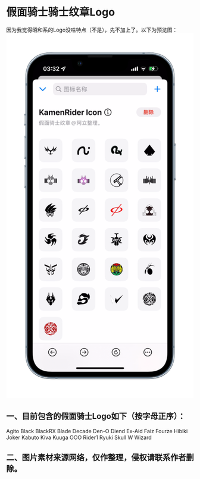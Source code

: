 # 假面骑士骑士纹章Logo
因为我觉得昭和系的Logo没啥特点（不是），先不加上了。以下为预览图：
![KamenRider Icon](https://raw.githubusercontent.com/iamhuangli/Icon/main/KamenRider/preview.png)
## 一、目前包含的假面骑士Logo如下（按字母正序）：
Agito
Black
BlackRX
Blade
Decade
Den-O
Diend
Ex-Aid
Faiz
Fourze
Hibiki
Joker
Kabuto
Kiva
Kuuga
OOO
Rider1
Ryuki
Skull
W
Wizard
## 二、图片素材来源网络，仅作整理，侵权请联系作者删除。

